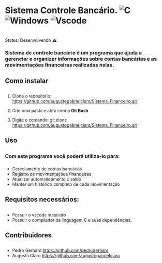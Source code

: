 # Sistema Controle Bancário. ![C](https://img.shields.io/badge/C-00599C?style=for-the-badge&logo=c&logoColor=white) ![Windows](https://img.shields.io/badge/Windows-000?style=for-the-badge&logo=windows&logoColor=2CA5E0) ![Vscode](https://img.shields.io/badge/Vscode-007ACC?style=for-the-badge&logo=visual-studio-code&logoColor=white) <h1> 

Status: Desenvolvendo ⚠️

### Sistema de controle bancário é um programa que ajuda a gerenciar e organizar informações sobre contas bancárias e as movimentações financeiras realizadas nelas.<h3>

## Como instalar<h2>

1. Clone o repositório:
https://github.com/augustogabrielclaro/Sistema_Financeiro.git

2. Crie uma pasta e abra com o **Git Bash**

3. Digite o comando:
git clone https://github.com/augustogabrielclaro/Sistema_Financeiro.git

## Uso<h2>

### Com este programa você poderá utiliza-lo para:<h3>

* Gereciamento de contas bancárias
* Registro de movimentações financeiras
* Atualizar automaticamento o saldo
* Manter um histórico completo de cada movimentação

## Requisitos necessários:<h2>

* Possuir o vscode instalado
* Possuir o compilador da linguagem C e suas dependências.

## Contribuidores<h2>
* Pedro Gerhard <https://github.com/pedrogerhard>
* Augusto Claro <https://github.com/augustogabrielclaro>
